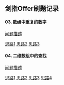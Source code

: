 ## 剑指Offer刷题记录
#### 03. 数组中重复的数字

[问题描述](./images/question3.png)

[思路1](./code/Question3/Solution1.py) [思路2](./code/Question3/Solution2.py) [思路3](./code/Question3/Solution3.py)



####  04. 二维数组中的查找

[问题描述](./images/question4.png)

[思路1](./code/Question4/Solution1.py) [思路2](./code/Question4/Solution2.py) [思路3](./code/Question4/Solution3.py) [思路4](./code/Question4/Solution4.py)





